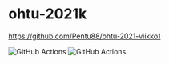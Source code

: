 # ohtu-2021k

https://github.com/Pentu88/ohtu-2021-viikko1

![GitHub Actions](https://github.com/Pentu88/ohtu-2021k/workflows/viikko3%20%2F%20WebLogin/badge.svg)
![GitHub Actions](https://github.com/Pentu88/ohtu-2021k/workflows/viikko4%20-%20MaksukorttiMockito/badge.svg)
